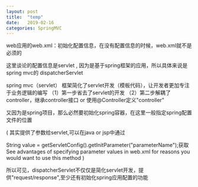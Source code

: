 ```yaml
---
layout: post
title:  "temp"
date:   2019-02-16 
categories: SpringMVC
---
```


web应用的web.xml：初始化配置信息，在没有配置信息的时候，web.xml就不是必须的
 
这里谈论的配置信息是servlet , 因为是基于spring框架的应用，所以具体来说是spring mvc的 dispatcherServlet

spring mvc（servlet） 框架简化了servlet开发（模板代码），让开发者更加专注于业务逻辑的编写
（1）第一步省去了servlet的开发
（2）第二步解耦了controller，继承controller接口 or 使用@Controller定义"controller"

又因为是spring项目，那么必然要初始化spring容器，在这里<init-param>一般指定spring配置文件的位置

(
其实提供了参数给servlet,可以在java or jsp中通过

String value = getServletConfig().getInitParameter("parameterName");获取
See advantages of specifying parameter values in web.xml for reasons you would want to use this method
)


所以可见，dispatcherServlet不仅仅是简化servlet开发，提供"request/response",至少还有初始化spring应用配置的功能


